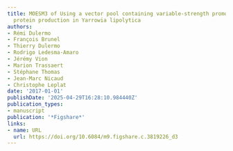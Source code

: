 ```yaml
---
title: MOESM3 of Using a vector pool containing variable-strength promoters to optimize
  protein production in Yarrowia lipolytica
authors:
- Rémi Dulermo
- François Brunel
- Thierry Dulermo
- Rodrigo Ledesma‐Amaro
- Jérémy Vion
- Marion Trassaert
- Stéphane Thomas
- Jean‐Marc Nicaud
- Christophe Leplat
date: '2017-01-01'
publishDate: '2025-04-29T16:28:10.984440Z'
publication_types:
- manuscript
publication: '*Figshare*'
links:
- name: URL
  url: https://doi.org/10.6084/m9.figshare.c.3819226_d3
---
```

